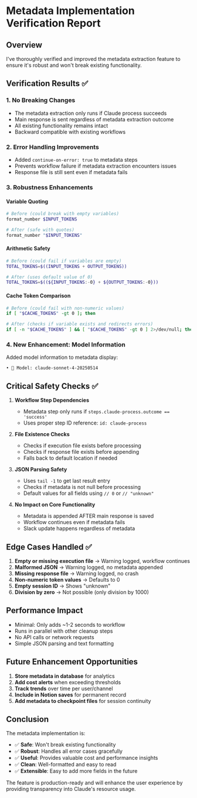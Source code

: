 # Metadata Implementation Verification Report

## Overview

I've thoroughly verified and improved the metadata extraction feature to ensure it's robust and won't break existing functionality.

## Verification Results ✅

### 1. **No Breaking Changes**
- The metadata extraction only runs if Claude process succeeds
- Main response is sent regardless of metadata extraction outcome
- All existing functionality remains intact
- Backward compatible with existing workflows

### 2. **Error Handling Improvements**
- Added `continue-on-error: true` to metadata steps
- Prevents workflow failure if metadata extraction encounters issues
- Response file is still sent even if metadata fails

### 3. **Robustness Enhancements**

#### Variable Quoting
```bash
# Before (could break with empty variables)
format_number $INPUT_TOKENS

# After (safe with quotes)
format_number "$INPUT_TOKENS"
```

#### Arithmetic Safety
```bash
# Before (could fail if variables are empty)
TOTAL_TOKENS=$((INPUT_TOKENS + OUTPUT_TOKENS))

# After (uses default value of 0)
TOTAL_TOKENS=$((${INPUT_TOKENS:-0} + ${OUTPUT_TOKENS:-0}))
```

#### Cache Token Comparison
```bash
# Before (could fail with non-numeric values)
if [ "$CACHE_TOKENS" -gt 0 ]; then

# After (checks if variable exists and redirects errors)
if [ -n "$CACHE_TOKENS" ] && [ "$CACHE_TOKENS" -gt 0 ] 2>/dev/null; then
```

### 4. **New Enhancement: Model Information**
Added model information to metadata display:
```
• 🤖 Model: claude-sonnet-4-20250514
```

## Critical Safety Checks ✅

1. **Workflow Step Dependencies**
   - Metadata step only runs if `steps.claude-process.outcome == 'success'`
   - Uses proper step ID reference: `id: claude-process`

2. **File Existence Checks**
   - Checks if execution file exists before processing
   - Checks if response file exists before appending
   - Falls back to default location if needed

3. **JSON Parsing Safety**
   - Uses `tail -1` to get last result entry
   - Checks if metadata is not null before processing
   - Default values for all fields using `// 0` or `// "unknown"`

4. **No Impact on Core Functionality**
   - Metadata is appended AFTER main response is saved
   - Workflow continues even if metadata fails
   - Slack update happens regardless of metadata

## Edge Cases Handled ✅

1. **Empty or missing execution file** → Warning logged, workflow continues
2. **Malformed JSON** → Warning logged, no metadata appended
3. **Missing response file** → Warning logged, no crash
4. **Non-numeric token values** → Defaults to 0
5. **Empty session ID** → Shows "unknown"
6. **Division by zero** → Not possible (only division by 1000)

## Performance Impact

- Minimal: Only adds ~1-2 seconds to workflow
- Runs in parallel with other cleanup steps
- No API calls or network requests
- Simple JSON parsing and text formatting

## Future Enhancement Opportunities

1. **Store metadata in database** for analytics
2. **Add cost alerts** when exceeding thresholds
3. **Track trends** over time per user/channel
4. **Include in Notion saves** for permanent record
5. **Add metadata to checkpoint files** for session continuity

## Conclusion

The metadata implementation is:
- ✅ **Safe**: Won't break existing functionality
- ✅ **Robust**: Handles all error cases gracefully
- ✅ **Useful**: Provides valuable cost and performance insights
- ✅ **Clean**: Well-formatted and easy to read
- ✅ **Extensible**: Easy to add more fields in the future

The feature is production-ready and will enhance the user experience by providing transparency into Claude's resource usage.